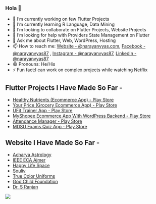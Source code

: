 ### Hola 👋

- 🔭 I’m currently working on few Flutter Projects
- 🌱 I’m currently learning R Language, Data Mining
- 👯 I’m looking to collaborate on Flutter Projects, Website Projects
- 🤔 I’m looking for help with Providers State Management on Flutter
- 💬 Ask me about Flutter, Web, WordPress, Hosting
- 📫 How to reach me: [Website - @narayanvyas.com](https://www.narayanvyas.org/), [Facebook - @narayanvyas87](https://facebook.com/narayanvyas87) , [Instagram - @narayanvyas87](https://instagram.com/narayanvyas87), [Linkedin - @narayanvyas87](https://www.linkedin.com/in/narayanvyas87/)
- 😄 Pronouns: He/His
- ⚡ Fun fact:I can work on complex projects while watching Netflix

## Flutter Projects I Have Made So Far -
- [Healthy Nutrients (Ecommerce App) - Play Store](https://play.google.com/store/apps/details?id=com.flexxited.healthy_nutrients)
- [Your Price (Grocery Ecommerce App) - Play Store](https://play.google.com/store/apps/details?id=com.flexxited.vishals_user_app_new)
- [UFit Trainer App - Play Store](https://play.google.com/store/apps/details?id=com.webdevfusion.ufit_trainer)
- [MyShopee Ecommerce App With WordPress Backend - Play Store](https://play.google.com/store/apps/details?id=com.webdevfusion.ufit_trainer)
- [Attendance Manager - Play Store](https://play.google.com/store/apps/details?id=com.webdevfusion.attendance_manager)
- [MDSU Exams Quiz App - Play Store](https://play.google.com/store/apps/details?id=com.narayanvyas.mdsuquiz)

## Website I Have Made So Far -
- [Acharya Astrology](https://www.acharyaastrology.com/)
- [IEEE ECA Ajmer](https://www.ieeegeca.com/)
- [Happy Life Space](https://www.happylifespace.in/)
- [Souliv](https://www.souliv.com/)
- [True Color Uniforms](https://www.truecoloruniforms.com/)
- [God Child Foundation](https://www.godchildfoundation.com/)
- [Dr. S Ranjan](https://www.drsranjan.com/)
<img src="https://github-readme-stats.vercel.app/api?username=narayanvyas&&show_icons=true&title_color=ffffff&icon_color=bb2acf&text_color=daf7dc&bg_color=191919">
